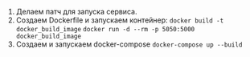 1. Делаем патч для запуска сервиса.
2. Создаем Dockerfile и запускаем контейнер:
   ```docker build -t docker_build_image```
   ```docker run -d --rm -p 5050:5000 docker_build_image```
3. Создаем и запускаем docker-compose
   ```docker-compose up --build```